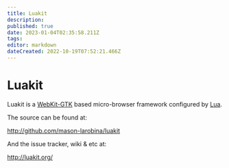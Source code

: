 ```yaml
---
title: Luakit
description: 
published: true
date: 2023-01-04T02:35:58.211Z
tags: 
editor: markdown
dateCreated: 2022-10-19T07:52:21.466Z
---
```


# Luakit

Luakit is a [WebKit-GTK](http://webkitgtk.org/) based micro-browser framework configured by [Lua](http://lua.org).

The source can be found at:

<http://github.com/mason-larobina/luakit>

And the issue tracker, wiki & etc at:

<http://luakit.org/>
